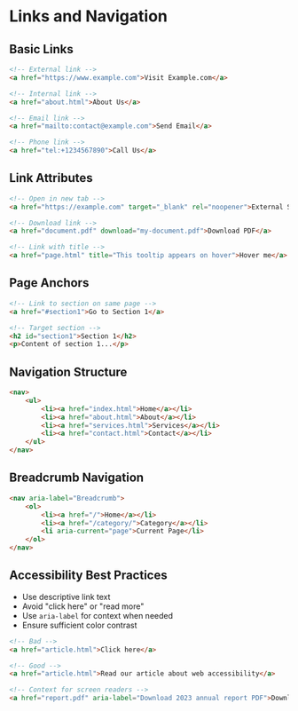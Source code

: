 # Links and Navigation

## Basic Links

```html
<!-- External link -->
<a href="https://www.example.com">Visit Example.com</a>

<!-- Internal link -->
<a href="about.html">About Us</a>

<!-- Email link -->
<a href="mailto:contact@example.com">Send Email</a>

<!-- Phone link -->
<a href="tel:+1234567890">Call Us</a>
```

## Link Attributes

```html
<!-- Open in new tab -->
<a href="https://example.com" target="_blank" rel="noopener">External Site</a>

<!-- Download link -->
<a href="document.pdf" download="my-document.pdf">Download PDF</a>

<!-- Link with title -->
<a href="page.html" title="This tooltip appears on hover">Hover me</a>
```

## Page Anchors

```html
<!-- Link to section on same page -->
<a href="#section1">Go to Section 1</a>

<!-- Target section -->
<h2 id="section1">Section 1</h2>
<p>Content of section 1...</p>
```

## Navigation Structure

```html
<nav>
    <ul>
        <li><a href="index.html">Home</a></li>
        <li><a href="about.html">About</a></li>
        <li><a href="services.html">Services</a></li>
        <li><a href="contact.html">Contact</a></li>
    </ul>
</nav>
```

## Breadcrumb Navigation

```html
<nav aria-label="Breadcrumb">
    <ol>
        <li><a href="/">Home</a></li>
        <li><a href="/category/">Category</a></li>
        <li aria-current="page">Current Page</li>
    </ol>
</nav>
```

## Accessibility Best Practices

- Use descriptive link text
- Avoid "click here" or "read more"
- Use `aria-label` for context when needed
- Ensure sufficient color contrast

```html
<!-- Bad -->
<a href="article.html">Click here</a>

<!-- Good -->
<a href="article.html">Read our article about web accessibility</a>

<!-- Context for screen readers -->
<a href="report.pdf" aria-label="Download 2023 annual report PDF">Download Report</a>
```
